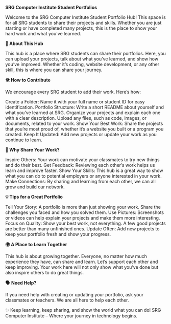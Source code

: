 **SRG Computer Institute Student Portfolios**

Welcome to the SRG Computer Institute Student Portfolio Hub! This space is for all SRG students to share their projects and skills. Whether you are just starting or have completed many projects, this is the place to show your hard work and what you've learned.

**🌱 About This Hub**

This hub is a place where SRG students can share their portfolios. Here, you can upload your projects, talk about what you’ve learned, and show how you’ve improved. Whether it’s coding, website development, or any other skill, this is where you can share your journey.

**🛠️ How to Contribute**

We encourage every SRG student to add their work. Here’s how:

Create a Folder: Name it with your full name or student ID for easy identification.
Portfolio Structure:
Write a short README about yourself and what you’ve learned at SRG.
Organize your projects and explain each one with a clear description.
Upload any files, such as code, images, or documents, related to your work.
Show Your Best Work: Share the projects that you’re most proud of, whether it’s a website you built or a program you created.
Keep It Updated: Add new projects or update your work as you continue to learn.

**🚀 Why Share Your Work?**

Inspire Others: Your work can motivate your classmates to try new things and do their best.
Get Feedback: Reviewing each other’s work helps us learn and improve faster.
Show Your Skills: This hub is a great way to show what you can do to potential employers or anyone interested in your work.
Make Connections: By sharing and learning from each other, we can all grow and build our network.

**💡 Tips for a Great Portfolio**

Tell Your Story: A portfolio is more than just showing your work. Share the challenges you faced and how you solved them.
Use Pictures: Screenshots or videos can help explain your projects and make them more interesting.
Focus on Quality: Show your best work, not everything. A few good projects are better than many unfinished ones.
Update Often: Add new projects to keep your portfolio fresh and show your progress.

**🌍 A Place to Learn Together**

This hub is about growing together. Everyone, no matter how much experience they have, can share and learn. Let’s support each other and keep improving. Your work here will not only show what you’ve done but also inspire others to do great things.

**🗣️ Need Help?**

If you need help with creating or updating your portfolio, ask your classmates or teachers. We are all here to help each other.

✨ Keep learning, keep sharing, and show the world what you can do!
SRG Computer Institute – Where your journey in technology begins.



